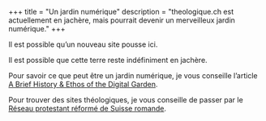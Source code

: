 +++
title = "Un jardin numérique"
description = "theologique.ch est actuellement en jachère, mais pourrait devenir un merveilleux jardin numérique."
+++

Il est possible qu’un nouveau site pousse ici.

Il est possible que cette terre reste indéfiniment en jachère.

Pour savoir ce que peut être un jardin numérique, je vous conseille l’article [A Brief History & Ethos of the Digital Garden](https://maggieappleton.com/garden-history).

Pour trouver des sites théologiques, je vous conseille de passer par le [Réseau protestant réformé de Suisse romande](https://reseau-protestant.ch/).
